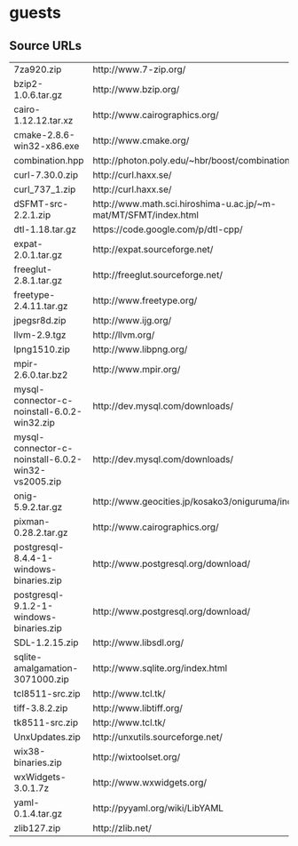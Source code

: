 guests
======

Source URLs
-----------

<table>

<tr><td>7za920.zip</td><td>http://www.7-zip.org/</td></tr>

<tr><td>bzip2-1.0.6.tar.gz</td><td>http://www.bzip.org/</td></tr>

<tr><td>cairo-1.12.12.tar.xz</td><td>http://www.cairographics.org/</td></tr>

<tr><td>cmake-2.8.6-win32-x86.exe</td><td>http://www.cmake.org/</td></tr>

<tr><td>combination.hpp</td><td>http://photon.poly.edu/~hbr/boost/combinations.html</td></tr>

<tr><td>curl-7.30.0.zip</td><td>http://curl.haxx.se/</td></tr>

<tr><td>curl_737_1.zip</td><td>http://curl.haxx.se/</td></tr>

<tr><td>dSFMT-src-2.2.1.zip</td><td>http://www.math.sci.hiroshima-u.ac.jp/~m-mat/MT/SFMT/index.html</td></tr>

<tr><td>dtl-1.18.tar.gz</td><td>https://code.google.com/p/dtl-cpp/</td></tr>

<tr><td>expat-2.0.1.tar.gz</td><td>http://expat.sourceforge.net/</td></tr>

<tr><td>freeglut-2.8.1.tar.gz</td><td>http://freeglut.sourceforge.net/</td></tr>

<tr><td>freetype-2.4.11.tar.gz</td><td>http://www.freetype.org/</td></tr>

<tr><td>jpegsr8d.zip</td><td>http://www.ijg.org/</td></tr>

<tr><td>llvm-2.9.tgz</td><td>http://llvm.org/</td></tr>

<tr><td>lpng1510.zip</td><td>http://www.libpng.org/</td></tr>

<tr><td>mpir-2.6.0.tar.bz2</td><td>http://www.mpir.org/</td></tr>

<tr><td>mysql-connector-c-noinstall-6.0.2-win32.zip</td><td>http://dev.mysql.com/downloads/</td></tr>

<tr><td>mysql-connector-c-noinstall-6.0.2-win32-vs2005.zip</td><td>http://dev.mysql.com/downloads/</td></tr>

<tr><td>onig-5.9.2.tar.gz</td><td>http://www.geocities.jp/kosako3/oniguruma/index.html</td></tr>

<tr><td>pixman-0.28.2.tar.gz</td><td>http://www.cairographics.org/</td></tr>

<tr><td>postgresql-8.4.4-1-windows-binaries.zip</td><td>http://www.postgresql.org/download/</td></tr>

<tr><td>postgresql-9.1.2-1-windows-binaries.zip</td><td>http://www.postgresql.org/download/</td></tr>

<tr><td>SDL-1.2.15.zip</td><td>http://www.libsdl.org/</td></tr>

<tr><td>sqlite-amalgamation-3071000.zip</td><td>http://www.sqlite.org/index.html</td></tr>

<tr><td>tcl8511-src.zip</td><td>http://www.tcl.tk/</td><tr>

<tr><td>tiff-3.8.2.zip</td><td>http://www.libtiff.org/</td></tr>

<tr><td>tk8511-src.zip</td><td>http://www.tcl.tk/</td></tr>

<tr><td>UnxUpdates.zip</td><td>http://unxutils.sourceforge.net/</td></tr>

<tr><td>wix38-binaries.zip</td><td>http://wixtoolset.org/</td></tr>

<tr><td>wxWidgets-3.0.1.7z</td><td>http://www.wxwidgets.org/</td></tr>

<tr><td>yaml-0.1.4.tar.gz</td><td>http://pyyaml.org/wiki/LibYAML</td></tr>

<tr><td>zlib127.zip</td><td>http://zlib.net/</td></tr>

</table>
